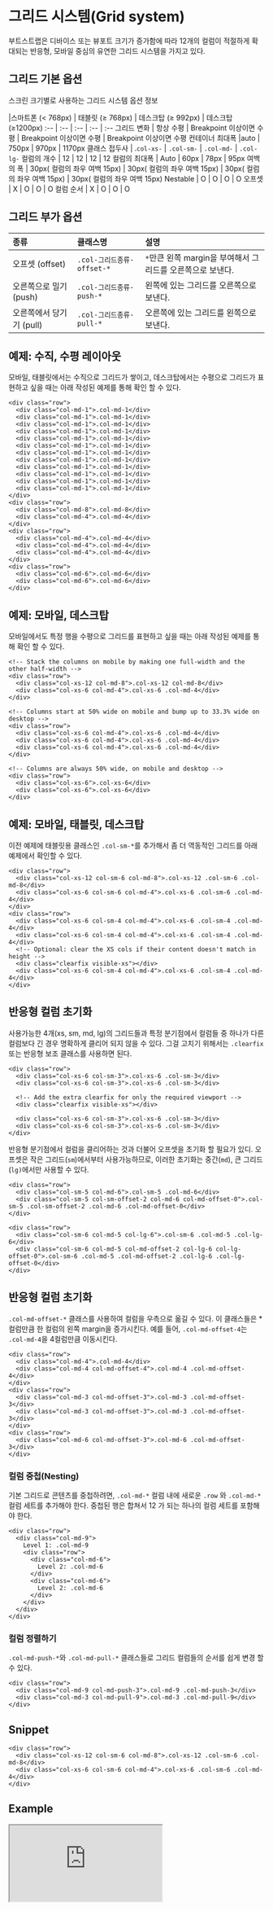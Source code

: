 <!--
{
    "id": 4101,
    "title": "그리드 시스템(Grid System)",
    "outline": "부트스트랩은 디바이스 또는 뷰포트 크기가 증가함에 따라 12개의 컬럼이 적절하게 확대되는 반응형, 모바일 중심의 유연한 그리드 시스템을 가지고 있다.",
    "tags": ["widget", "base"],
    "section": "BASE",
    "order": [4, 1, 1],
    "thumbnail": "4.1.01.grid-system.png"
}
-->

# 그리드 시스템(Grid system)

부트스트랩은 디바이스 또는 뷰포트 크기가 증가함에 따라 12개의 컬럼이 적절하게 확대되는 반응형, 모바일 중심의 유연한 그리드 시스템을 가지고 있다.

## 그리드 기본 옵션
스크린 크기별로 사용하는 그리드 시스템 옵션 정보

|스마트폰 (< 768px) | 태블릿 (≥ 768px)  | 데스크탑 (≥ 992px)  | 데스크탑(≥1200px)
:-- | :-- | :-- | :-- | :--
그리드 변화 | 항상 수평 | Breakpoint 이상이면 수평 | Breakpoint 이상이면 수평 | Breakpoint 이상이면 수평
컨테이너 최대폭 |auto | 750px | 970px | 1170px
클래스 접두사 | .`col-xs-` | `.col-sm-` | `.col-md-` | `.col-lg-`
컬럼의 개수 | 12 | 12 | 12 | 12
컬럼의 최대폭 | Auto | 60px | 78px | 95px
여백의 폭 | 30px( 컬럼의 좌우 여백 15px) | 30px( 컬럼의 좌우 여백 15px) | 30px( 컬럼의 좌우 여백 15px) | 30px( 컬럼의 좌우 여백 15px)
Nestable | O | O | O | O
오프셋 | X | O | O | O
컬럼 순서 | X | O | O | O

## 그리드 부가 옵션
종류 | 클래스명 | 설명
:-- | :-- | :--
오프셋 (offset) | `.col-그리드종류-offset-*` | `*`만큰 왼쪽 margin을 부여해서 그리드를 오른쪽으로 보낸다.
오른쪽으로 밀기 (push) | `.col-그리드종류-push-*` | 왼쪽에 있는 그리드를 오른쪽으로 보낸다.
오른쪽에서 당기기 (pull) | `.col-그리드종류-pull-*` | 오른쪽에 있는 그리드를 왼쪽으로 보낸다.



## 예제: 수직, 수평 레이아웃
모바일, 태블릿에서는 수직으로 그리드가 쌓이고, 데스크탑에서는 수평으로 그리드가 표현하고 싶을 때는 아래 작성된 예제를 통해 확인 할 수 있다.

```
<div class="row">
  <div class="col-md-1">.col-md-1</div>
  <div class="col-md-1">.col-md-1</div>
  <div class="col-md-1">.col-md-1</div>
  <div class="col-md-1">.col-md-1</div>
  <div class="col-md-1">.col-md-1</div>
  <div class="col-md-1">.col-md-1</div>
  <div class="col-md-1">.col-md-1</div>
  <div class="col-md-1">.col-md-1</div>
  <div class="col-md-1">.col-md-1</div>
  <div class="col-md-1">.col-md-1</div>
  <div class="col-md-1">.col-md-1</div>
  <div class="col-md-1">.col-md-1</div>
</div>
<div class="row">
  <div class="col-md-8">.col-md-8</div>
  <div class="col-md-4">.col-md-4</div>
</div>
<div class="row">
  <div class="col-md-4">.col-md-4</div>
  <div class="col-md-4">.col-md-4</div>
  <div class="col-md-4">.col-md-4</div>
</div>
<div class="row">
  <div class="col-md-6">.col-md-6</div>
  <div class="col-md-6">.col-md-6</div>
</div>
```


## 예제: 모바일, 데스크탑
모바일에서도 특정 행을 수평으로 그리드를 표현하고 싶을 때는 아래 작성된 예제를 통해 확인 할 수 있다.

```
<!-- Stack the columns on mobile by making one full-width and the other half-width -->
<div class="row">
  <div class="col-xs-12 col-md-8">.col-xs-12 col-md-8</div>
  <div class="col-xs-6 col-md-4">.col-xs-6 .col-md-4</div>
</div>

<!-- Columns start at 50% wide on mobile and bump up to 33.3% wide on desktop -->
<div class="row">
  <div class="col-xs-6 col-md-4">.col-xs-6 .col-md-4</div>
  <div class="col-xs-6 col-md-4">.col-xs-6 .col-md-4</div>
  <div class="col-xs-6 col-md-4">.col-xs-6 .col-md-4</div>
</div>

<!-- Columns are always 50% wide, on mobile and desktop -->
<div class="row">
  <div class="col-xs-6">.col-xs-6</div>
  <div class="col-xs-6">.col-xs-6</div>
</div>
```

## 예제: 모바일, 태블릿, 데스크탑
이전 예제에 태블릿용 클래스인 `.col-sm-*`를 추가해서 좀 더 역동적인 그리드를 아래 예제에서 확인할 수 있다.

```
<div class="row">
  <div class="col-xs-12 col-sm-6 col-md-8">.col-xs-12 .col-sm-6 .col-md-8</div>
  <div class="col-xs-6 col-sm-6 col-md-4">.col-xs-6 .col-sm-6 .col-md-4</div>
</div>
<div class="row">
  <div class="col-xs-6 col-sm-4 col-md-4">.col-xs-6 .col-sm-4 .col-md-4</div>
  <div class="col-xs-6 col-sm-4 col-md-4">.col-xs-6 .col-sm-4 .col-md-4</div>
  <!-- Optional: clear the XS cols if their content doesn't match in height -->
  <div class="clearfix visible-xs"></div>
  <div class="col-xs-6 col-sm-4 col-md-4">.col-xs-6 .col-sm-4 .col-md-4</div>
</div>
```

## 반응형 컬럼 초기화
사용가능한 4개(xs, sm, md, lg)의 그리드들과 특정 분기점에서 컬럼들 중 하나가 다른 컬럼보다 긴 경우 명확하게 클리어 되지 않을 수 있다.
그걸 고치기 위해서는 `.clearfix` 또는 반응형 보조 클래스를 사용하면 된다.

```
<div class="row">
  <div class="col-xs-6 col-sm-3">.col-xs-6 .col-sm-3</div>
  <div class="col-xs-6 col-sm-3">.col-xs-6 .col-sm-3</div>

  <!-- Add the extra clearfix for only the required viewport -->
  <div class="clearfix visible-xs"></div>

  <div class="col-xs-6 col-sm-3">.col-xs-6 .col-sm-3</div>
  <div class="col-xs-6 col-sm-3">.col-xs-6 .col-sm-3</div>
</div>
```

반응형 분기점에서 컬럼을 클리어하는 것과 더불어 오프셋을 초기화 할 필요가 있디.
오프셋은 작은 그리드(`sm`)에서부터 사용가능하므로, 이러한 초기화는 중간(`md`), 큰 그리드(`lg)`에서만 사용할 수 있다.

```
<div class="row">
  <div class="col-sm-5 col-md-6">.col-sm-5 .col-md-6</div>
  <div class="col-sm-5 col-sm-offset-2 col-md-6 col-md-offset-0">.col-sm-5 .col-sm-offset-2 .col-md-6 .col-md-offset-0</div>
</div>

<div class="row">
  <div class="col-sm-6 col-md-5 col-lg-6">.col-sm-6 .col-md-5 .col-lg-6</div>
  <div class="col-sm-6 col-md-5 col-md-offset-2 col-lg-6 col-lg-offset-0">.col-sm-6 .col-md-5 .col-md-offset-2 .col-lg-6 .col-lg-offset-0</div>
</div>
```

## 반응형 컬럼 초기화
`.col-md-offset-*` 클래스를 사용하여 컬럼을 우측으로 옮길 수 있다. 이 클래스들은 * 컬럼만큼 한 컬럼의 왼쪽 margin을 증가시킨다. 예를 들어, `.col-md-offset-4`는 `.col-md-4`을 4컬럼만큼 이동시킨다.

```
<div class="row">
  <div class="col-md-4">.col-md-4</div>
  <div class="col-md-4 col-md-offset-4">.col-md-4 .col-md-offset-4</div>
</div>
<div class="row">
  <div class="col-md-3 col-md-offset-3">.col-md-3 .col-md-offset-3</div>
  <div class="col-md-3 col-md-offset-3">.col-md-3 .col-md-offset-3</div>
</div>
<div class="row">
  <div class="col-md-6 col-md-offset-3">.col-md-6 .col-md-offset-3</div>
</div>
```

### 컬럼 중첩(Nesting)
기본 그리드로 콘텐츠를 중첩하려면, `.col-md-*` 컬럼 내에 새로운 `.row` 와 `.col-md-*` 컬럼 세트를 추가해야 한다. 중첩된 행은 합쳐서 12 가 되는 하나의 컬럼 세트를 포함해야 한다.

```
<div class="row">
  <div class="col-md-9">
    Level 1: .col-md-9
    <div class="row">
      <div class="col-md-6">
        Level 2: .col-md-6
      </div>
      <div class="col-md-6">
        Level 2: .col-md-6
      </div>
    </div>
  </div>
</div>
```

### 컬럼 정렬하기
`.col-md-push-*`와 `.col-md-pull-*` 클래스들로 그리드 컬럼들의 순서를 쉽게 변경 할 수 있다.

```
<div class="row">
  <div class="col-md-9 col-md-push-3">.col-md-9 .col-md-push-3</div>
  <div class="col-md-3 col-md-pull-9">.col-md-3 .col-md-pull-9</div>
</div>
```

## Snippet
```
<div class="row">
  <div class="col-xs-12 col-sm-6 col-md-8">.col-xs-12 .col-sm-6 .col-md-8</div>
  <div class="col-xs-6 col-sm-6 col-md-4">.col-xs-6 .col-sm-6 .col-md-4</div>
</div>
```

## Example
<iframe class="jsbin-livecode" src="http://jsbin.com/AFoPeHU/2/embed?html,output"></iframe>